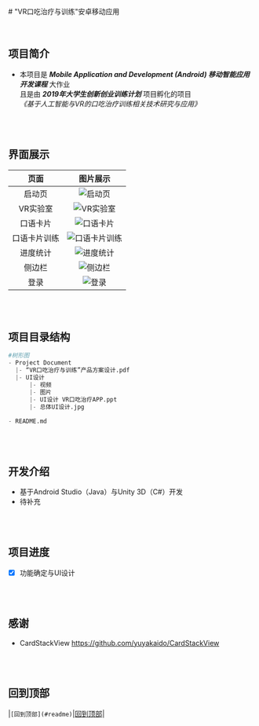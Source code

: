 ﻿﻿# "VR口吃治疗与训练"安卓移动应用

<br/>

## 项目简介
* 本项目是 ***Mobile Application and Development (Android) 移动智能应用开发课程*** 大作业<br/>
  且是由 ***2019年大学生创新创业训练计划***  项目孵化的项目<br/>
_《基于人工智能与VR的口吃治疗训练相关技术研究与应用》_

<br/>
<br/>

## 界面展示

| 页面 | 图片展示 |
| :----: | :----: |
| 启动页 | ![启动页](https://github.com/Ryzin/2019-B12-VR/ProjectDocument/UI设计/图片/引导页1.png) |
| VR实验室 | ![VR实验室](https://github.com/Ryzin/2019-B12-VR/ProjectDocument/UI设计/图片/引导页3.png) |
| 口语卡片 | ![口语卡片](https://github.com/Ryzin/2019-B12-VR/ProjectDocument/UI设计/图片/口语卡片1.png) |
| 口语卡片训练 | ![口语卡片训练](https://github.com/Ryzin/2019-B12-VR/ProjectDocument/UI设计/图片/口语卡片5.png) |
| 进度统计 | ![进度统计](https://github.com/Ryzin/2019-B12-VR/ProjectDocument/UI设计/图片/进度统计.png) |
| 侧边栏 | ![侧边栏](https://github.com/Ryzin/2019-B12-VR/ProjectDocument/UI设计/图片/侧边栏1.png) |
| 登录 | ![登录](https://github.com/Ryzin/2019-B12-VR/ProjectDocument/UI设计/图片/登录.png) |

<br/>
<br/>

## 项目目录结构

```python
#树形图
- Project Document
  |- “VR口吃治疗与训练”产品方案设计.pdf
  |- UI设计 
      |- 视频
      |- 图片
      |- UI设计 VR口吃治疗APP.ppt
      |- 总体UI设计.jpg
      
- README.md

```

<br/>
<br/>

## 开发介绍
* 基于Android Studio（Java）与Unity 3D（C#）开发
* 待补充

<br/>
<br/>

## 项目进度
- [x] 功能确定与UI设计

<br/>
<br/>

## 感谢
- CardStackView https://github.com/yuyakaido/CardStackView

<br/>
<br/>

回到顶部
----------
|`[回到顶部](#readme)`|[回到顶部](#readme)|
